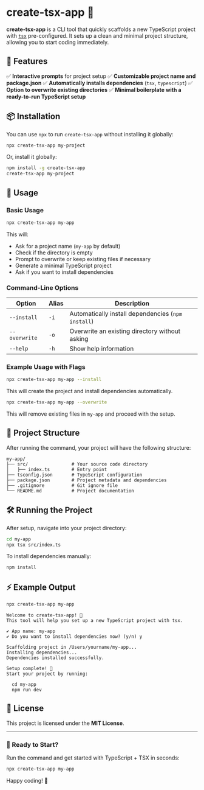 # create-tsx-app 🚀

**create-tsx-app** is a CLI tool that quickly scaffolds a new TypeScript project with [`tsx`](https://github.com/esbuild/tsx) pre-configured. It sets up a clean and minimal project structure, allowing you to start coding immediately.

## 🌟 Features

✅ **Interactive prompts** for project setup
✅ **Customizable project name and package.json**
✅ **Automatically installs dependencies** (`tsx`, `typescript`)
✅ **Option to overwrite existing directories**
✅ **Minimal boilerplate with a ready-to-run TypeScript setup**

## 📦 Installation

You can use `npx` to run `create-tsx-app` without installing it globally:

```sh
npx create-tsx-app my-project
```

Or, install it globally:

```sh
npm install -g create-tsx-app
create-tsx-app my-project
```

## 🚀 Usage

### **Basic Usage**

```sh
npx create-tsx-app my-app
```

This will:

- Ask for a project name (`my-app` by default)
- Check if the directory is empty
- Prompt to overwrite or keep existing files if necessary
- Generate a minimal TypeScript project
- Ask if you want to install dependencies

### **Command-Line Options**

| Option        | Alias | Description                                        |
| ------------- | ----- | -------------------------------------------------- |
| `--install`   | `-i`  | Automatically install dependencies (`npm install`) |
| `--overwrite` | `-o`  | Overwrite an existing directory without asking     |
| `--help`      | `-h`  | Show help information                              |

### **Example Usage with Flags**

```sh
npx create-tsx-app my-app --install
```

This will create the project and install dependencies automatically.

```sh
npx create-tsx-app my-app --overwrite
```

This will remove existing files in `my-app` and proceed with the setup.

## 📂 Project Structure

After running the command, your project will have the following structure:

```
my-app/
├── src/                # Your source code directory
│   ├── index.ts        # Entry point
├── tsconfig.json       # TypeScript configuration
├── package.json        # Project metadata and dependencies
├── .gitignore          # Git ignore file
└── README.md           # Project documentation
```

## 🛠️ Running the Project

After setup, navigate into your project directory:

```sh
cd my-app
npx tsx src/index.ts
```

To install dependencies manually:

```sh
npm install
```

## ⚡ Example Output

```sh
npx create-tsx-app my-app
```

```
Welcome to create-tsx-app! 🚀
This tool will help you set up a new TypeScript project with tsx.

✔ App name: my-app
✔ Do you want to install dependencies now? (y/n) y

Scaffolding project in /Users/yourname/my-app...
Installing dependencies...
Dependencies installed successfully.

Setup complete! 🎉
Start your project by running:

  cd my-app
  npm run dev
```

## 📜 License

This project is licensed under the **MIT License**.

---

### **🚀 Ready to Start?**

Run the command and get started with TypeScript + TSX in seconds:

```sh
npx create-tsx-app my-app
```

Happy coding! 🎉
